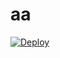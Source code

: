 # aa
[![Deploy](https://www.herokucdn.com/deploy/button.svg)](https://heroku.com/deploy?template=https://github.com/remazi/aa/)
